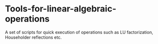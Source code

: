 # Tools-for-linear-algebraic-operations
A set of scripts for quick execution of operations such as LU factorization, Householder reflections etc.
